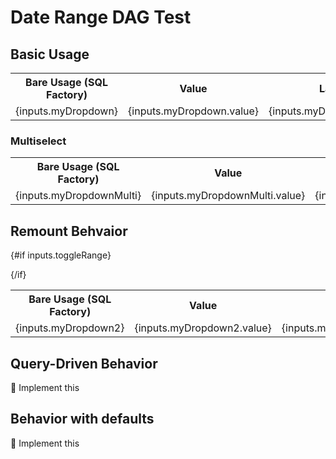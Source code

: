 # Date Range DAG Test

## Basic Usage
<Dropdown name="myDropdown">
    <DropdownOption value={1} valueLabel="One"/>
    <DropdownOption value={2} valueLabel="Two"/>
    <DropdownOption value={3} valueLabel="Three"/>
    
</Dropdown>

<table>
<tr>
<th class="px-2">Bare Usage (SQL Factory)</th>
<th class="px-2">Value</th>
<th class="px-2">Label</th>
</tr>
<tr>
<td class="px-2">{inputs.myDropdown}</td>        
<td class="px-2">{inputs.myDropdown.value}</td>
<td class="px-2">{inputs.myDropdown.label}</td>
</tr>
</table>

### Multiselect
<Dropdown name="myDropdownMulti" multiple>
    <DropdownOption value={1} valueLabel="One"/>
    <DropdownOption value={2} valueLabel="Two"/>
    <DropdownOption value={3} valueLabel="Three"/>
    <DropdownOption value="String" valueLabel="String Value"/>
</Dropdown>

<table>
<tr>
<th class="px-2">Bare Usage (SQL Factory)</th>
<th class="px-2">Value</th>
<th class="px-2">Label</th>
</tr>
<tr>
<td class="px-2">{inputs.myDropdownMulti}</td>
<td class="px-2">{inputs.myDropdownMulti.value}</td>
<td class="px-2">{inputs.myDropdownMulti.label}</td>
</tr>
</table>


## Remount Behvaior
<Checkbox name="toggleRange" title="Toggle Date Range" />

{#if inputs.toggleRange}
    <Dropdown name="myDropdown2">
    <DropdownOption value={1} valueLabel="One"/>
    <DropdownOption value={2} valueLabel="Two"/>
    <DropdownOption value={3} valueLabel="Three"/>
    </Dropdown>

{/if}
<table>
<tr>
<th class="px-2">Bare Usage (SQL Factory)</th>
<th class="px-2">Value</th>
<th class="px-2">Label</th>
</tr>
<tr>
<td class="px-2">{inputs.myDropdown2}</td>
<td class="px-2">{inputs.myDropdown2.value}</td>
<td class="px-2">{inputs.myDropdown2.label}</td>
</tr>
</table>

## Query-Driven Behavior

🚩 Implement this

## Behavior with defaults

🚩 Implement this
